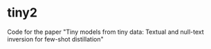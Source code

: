# tiny2
Code for the paper "Tiny models from tiny data: Textual and null-text inversion for few-shot distillation"
